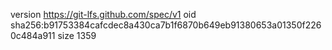 version https://git-lfs.github.com/spec/v1
oid sha256:b91753384cafcdec8a430ca7b1f6870b649eb91380653a01350f2260c484a911
size 1359
